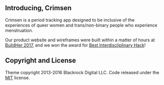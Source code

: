 ## Introducing, Crimsen
Crimsen is a period tracking app designed to be inclusive of the experiences of queer women and trans/non-binary people who experience menstruation.

Our product website and wireframes were built within a matter of hours at [BuildHer 2017](http://buildher.io/), and we won the award for [Best Interdiscliplinary Hack](https://devpost.com/software/crimsen)!

## Copyright and License

Theme copyright 2013-2016 Blackrock Digital LLC. Code released under the [MIT](https://github.com/BlackrockDigital/startbootstrap-scrolling-nav/blob/gh-pages/LICENSE) license.
